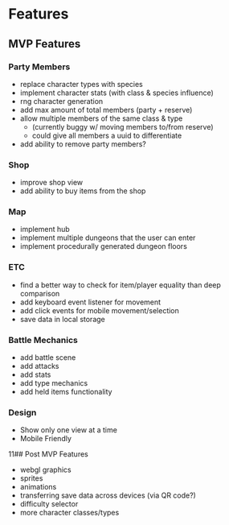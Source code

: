 # Features
## MVP Features
### Party Members
- replace character types with species
- implement character stats (with class & species influence)
- rng character generation
- add max amount of total members (party + reserve)
- allow multiple members of the same class & type
  - (currently buggy w/ moving members to/from reserve)
  - could give all members a uuid to differentiate
- add ability to remove party members?

### Shop
- improve shop view
- add ability to buy items from the shop

### Map
- implement hub
- implement multiple dungeons that the user can enter
- implement procedurally generated dungeon floors

### ETC
- find a better way to check for item/player equality than deep comparison
- add keyboard event listener for movement
- add click events for mobile movement/selection
- save data in local storage

### Battle Mechanics
- add battle scene
- add attacks
- add stats
- add type mechanics
- add held items functionality

### Design
- Show only one view at a time
- Mobile Friendly

11## Post MVP Features
- webgl graphics
- sprites
- animations
- transferring save data across devices (via QR code?)
- difficulty selector
- more character classes/types
